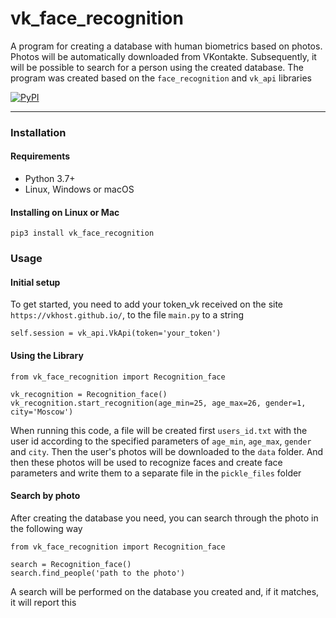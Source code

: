 # vk_face_recognition
A program for creating a database with human biometrics based on photos. Photos will be automatically downloaded from VKontakte. Subsequently, it will be possible to search for a person using the created database. The program was created based on the `face_recognition` and `vk_api` libraries

[![PyPI](https://img.shields.io/pypi/v/vk_face_recognition)](https://pypi.org/project/vk-face-recognition/)

____
### Installation

#### Requirements
* Python 3.7+
* Linux, Windows or macOS

#### Installing on Linux or Mac
```
pip3 install vk_face_recognition
```


### Usage

#### Initial setup
To get started, you need to add your token_vk received on the site `https://vkhost.github.io/`, to the file `main.py` to a string

```
self.session = vk_api.VkApi(token='your_token')
```

#### Using the Library
```
from vk_face_recognition import Recognition_face

vk_recognition = Recognition_face()
vk_recognition.start_recognition(age_min=25, age_max=26, gender=1, city='Moscow')
```

When running this code, a file will be created first `users_id.txt` with the user id according to the specified parameters of `age_min`, `age_max`, `gender` and `city`. Then the user's photos will be downloaded to the `data` folder. And then these photos will be used to recognize faces and create face parameters and write them to a separate file in the `pickle_files` folder

#### Search by photo
After creating the database you need, you can search through the photo in the following way

```
from vk_face_recognition import Recognition_face

search = Recognition_face()
search.find_people('path to the photo')
```

A search will be performed on the database you created and, if it matches, it will report this
